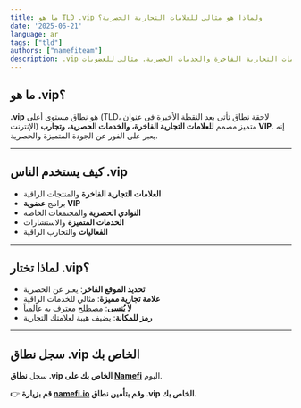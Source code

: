 ```yaml
---
title: ما هو TLD .vip ولماذا هو مثالي للعلامات التجارية الحصرية؟
date: '2025-06-21'
language: ar
tags: ["tld"]
authors: ["namefiteam"]
description: .vip هو النطاق المتميز للعلامات التجارية الفاخرة والخدمات الحصرية. مثالي للعضويات VIP والشركات الراقية.
---
```



## **ما هو .vip؟**

**.vip** هو نطاق مستوى أعلى (TLD، لاحقة نطاق تأتي بعد النقطة الأخيرة في عنوان الإنترنت) متميز مصمم **للعلامات التجارية الفاخرة، والخدمات الحصرية، وتجارب VIP**. إنه يعبر على الفور عن الجودة المتميزة والحصرية.

---

## **كيف يستخدم الناس .vip**

* **العلامات التجارية الفاخرة** والمنتجات الراقية
* برامج **عضوية VIP**
* **النوادي الحصرية** والمجتمعات الخاصة
* **الخدمات المتميزة** والاستشارات
* **الفعاليات** والتجارب الراقية

---

## **لماذا تختار .vip؟**

* **تحديد الموقع الفاخر**: يعبر عن الحصرية
* **علامة تجارية مميزة**: مثالي للخدمات الراقية
* **لا يُنسى**: مصطلح معترف به عالمياً
* **رمز للمكانة**: يضيف هيبة لعلامتك التجارية

---

## **سجل نطاق .vip الخاص بك**

سجل **نطاق .vip الخاص بك على [Namefi](https://namefi.io)** اليوم.

👉 **قم بزيارة [namefi.io](https://namefi.io) وقم بتأمين نطاق .vip الخاص بك.**
